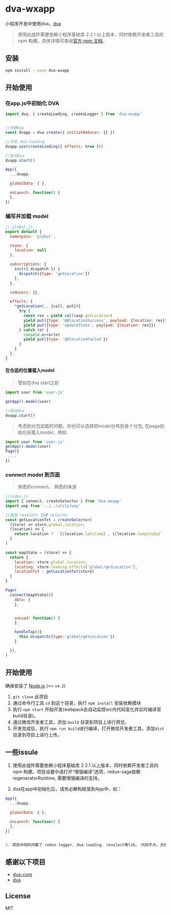 # dva-wxapp

小程序开发中使用dva，[dva](https://github.com/dvajs/dva)

> 使用此组件需要依赖小程序基础库 2.2.1 以上版本，同时依赖开发者工具的 npm 构建。具体详情可查阅[官方 npm 文档](https://developers.weixin.qq.com/miniprogram/dev/devtools/npm.html)。

## 安装

```bash
npm install --save dva-wxapp
```


## 开始使用

### 在app.js中初始化 DVA

```js
import dva, { createLoading, createLogger } from 'dva-wxapp'


//创建app
const dvapp = dva.create({ initialReducer: {} })

//开启 dva-loading
dvapp.use(createLoading({ effects: true }))

//启动dva
dvapp.start()

App({
  ...dvapp,

  globalData: { },

  onLaunch: function() {
  },
})

```

### 编写并加载 model

```js
// global.js
export default {
  namespace: 'global',

  state: {
    location: null
  },

  subscriptions: {
    init({ dispatch }) {
      dispatch({type: 'getLocation'})
    },
  },

  reducers: {},

  effects: {
    *getLocation(_, {call, put}){
      try {
        const res = yield call(wxp.getLocation)
        yield put({type: '@@locationSuccess', payload: {location: res}})
        yield put({type: 'updateState', payload: {location: res}})
      } catch (e) {
        console.error(e)
        yield put({type: '@@locationFailed'})
      }
    }
  },
}
```

#### 在合适的位置载入model

> 譬如在dva start之前
```js
import user from 'user.js'

getApp().model(user)

//启动dva
dvapp.start()
```

> 考虑到分包加载的问题，你也可以选择把model分布到各个分包, 在page初始化前载入model，例如
```js
import user from 'user.js'
getApp().model(user)
Page({
 ....
})
```

### connect model 到页面

> 熟悉的connect， 熟悉的味道
```js
//index.js
import { connect, createSelector } from 'dva-wxapp'
import wxp from '../../utils/wxp'

//使用 reselect 创建 selector
const getLocationTxt = createSelector(
  (store) => store.global.location,
  (location) => {
    return location ?  `${location.latitude} , ${location.longitude}` : ''
  }
)

const mapState = (store) => {
  return {
    location: store.global.location,
    locating: store.loading.effects['global/getLocation'],
    locationTxt : getLocationTxt(store)
  }
}

Page(
  connect(mapState)({
    data: {
    },


    onLoad: function() {
    },

    handleTap(){
      this.dispatch({type:'global/getLocation'})
    }

  }),
)
```


## 开始使用

确保安装了 [Node.js](https://nodejs.org/) (>= `v4.2`) 

1. `git clone` 此项目
2. 通过命令行工具 `cd` 到这个目录，执行 `npm install` 安装依赖模块
3. 执行 `npm start` 开始开发(webpack会自动监控src内代码变化并实时编译至build目录)。
4. 通过微信开发者工具，添加 `build` 目录到项目上进行预览。
5. 开发完成后，执行 `npm run build`进行编译，打开微信开发者工具，添加`dist`目录到项目上进行上传。


## 一些issule

1. 使用此组件需要依赖小程序基础库 2.2.1 以上版本，同时依赖开发者工具的 npm 构建。项目设置中请打开“增强编译”选项，redux-saga依赖regeneratorRuntime, 需要增强编译的支持。

2. dva在app中初始化后，请务必解构赋值到App中，如：
```js
App({
  ...dvapp,

  globalData: { },

  onLaunch: function() {
  },
})


3. 项目中同时内置了 redux-logger, dva-loading, reselect等lib， 代码不大，方便使用，具体请见example。

```

## 感谢以下项目

- [dva-core](https://github.com/dvajs/dva-core)
- [dva](https://github.com/dvajs/dva)



## License

MIT
